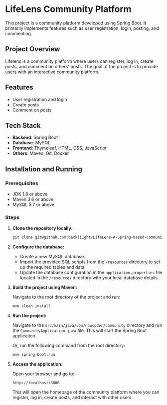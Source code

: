 
# LifeLens Community Platform

This project is a community platform developed using Spring Boot. 
It primarily implements features such as user registration, login, posting, and commenting.

## Project Overview

Lifelens is a community platform where users can register, log in, create posts, and comment on others' posts. 
The goal of the project is to provide users with an interactive community platform.

## Features

- User registration and login
- Create posts
- Comment on posts

## Tech Stack

- **Backend**: Spring Boot
- **Database**: MySQL
- **Frontend**: Thymeleaf, HTML, CSS, JavaScript
- **Others**: Maven, Git, Docker

## Installation and Running

### Prerequisites

- JDK 1.8 or above
- Maven 3.6 or above
- MySQL 5.7 or above

### Steps

1. **Clone the repository locally:**

   ```bash
   git clone git@github.com:backli1ght/LifeLens-A-Spring-based-Community.git
   ```

2. **Configure the database:**
   - Create a new MySQL database.
   - Import the provided SQL scripts from the `/resources` directory to set up the required tables and data.
   - Update the database configuration in the `application.properties` file located in the `/resources` directory with your local database details.

3. **Build the project using Maven:**

   Navigate to the root directory of the project and run:

   ```bash
   mvn clean install
   ```

4. **Run the project:**

   Navigate to the `src/main/java/com/nowcoder/community` directory and run the `CommunityApplication.java` file. 
   This will start the Spring Boot application.

   Or, run the following command from the root directory:

   ```bash
   mvn spring-boot:run
   ```

5. **Access the application:**

   Open your browser and go to:

   ```
   http://localhost:8080
   ```

   This will open the homepage of the community platform where you can register, log in, create posts, and interact with other users.
